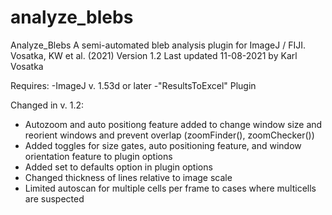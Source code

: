 # analyze_blebs

Analyze_Blebs
A semi-automated bleb analysis plugin for ImageJ / FIJI.
Vosatka, KW et al. (2021)
Version 1.2
Last updated 11-08-2021 by Karl Vosatka

Requires:
-ImageJ v. 1.53d or later
-"ResultsToExcel" Plugin

Changed in v. 1.2:
- Autozoom and auto positiong feature added to change window size and reorient windows and prevent overlap (zoomFinder(), zoomChecker())
- Added toggles for size gates, auto positioning feature, and window orientation feature to plugin options
- Added set to defaults option in plugin options
- Changed thickness of lines relative to image scale
- Limited autoscan for multiple cells per frame to cases where multicells are suspected

